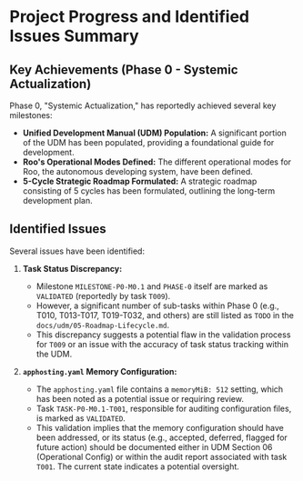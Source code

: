 # Project Progress and Identified Issues Summary

## Key Achievements (Phase 0 - Systemic Actualization)

Phase 0, "Systemic Actualization," has reportedly achieved several key milestones:

*   **Unified Development Manual (UDM) Population:** A significant portion of the UDM has been populated, providing a foundational guide for development.
*   **Roo's Operational Modes Defined:** The different operational modes for Roo, the autonomous developing system, have been defined.
*   **5-Cycle Strategic Roadmap Formulated:** A strategic roadmap consisting of 5 cycles has been formulated, outlining the long-term development plan.

## Identified Issues

Several issues have been identified:

1.  **Task Status Discrepancy:**
    *   Milestone `MILESTONE-P0-M0.1` and `PHASE-0` itself are marked as `VALIDATED` (reportedly by task `T009`).
    *   However, a significant number of sub-tasks within Phase 0 (e.g., T010, T013-T017, T019-T032, and others) are still listed as `TODO` in the `docs/udm/05-Roadmap-Lifecycle.md`.
    *   This discrepancy suggests a potential flaw in the validation process for `T009` or an issue with the accuracy of task status tracking within the UDM.

2.  **`apphosting.yaml` Memory Configuration:**
    *   The `apphosting.yaml` file contains a `memoryMiB: 512` setting, which has been noted as a potential issue or requiring review.
    *   Task `TASK-P0-M0.1-T001`, responsible for auditing configuration files, is marked as `VALIDATED`.
    *   This validation implies that the memory configuration should have been addressed, or its status (e.g., accepted, deferred, flagged for future action) should be documented either in UDM Section 06 (Operational Config) or within the audit report associated with task `T001`. The current state indicates a potential oversight.
